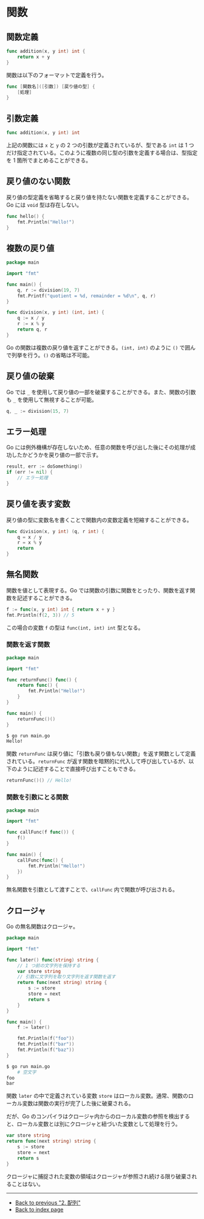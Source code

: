 # 関数

## 関数定義

<!-- markdownlint-disable MD010 -->

```go
func addition(x, y int) int {
	return x + y
}
```

<!-- markdownlint-enble MD010 -->

関数は以下のフォーマットで定義を行う。

<!-- markdownlint-disable MD010 -->

```go
func [関数名]([引数]) [戻り値の型] {
	[処理]
}
```

<!-- markdownlint-enble MD010 -->

## 引数定義

```go
func addition(x, y int) int
```

上記の関数には `x` と `y` の 2 つの引数が定義されているが、型である `int` は 1 つだけ指定されている。このように複数の同じ型の引数を定義する場合は、型指定を 1 箇所でまとめることができる。

## 戻り値のない関数

戻り値の型定義を省略すると戻り値を持たない関数を定義することができる。Go には `void` 型は存在しない。

<!-- markdownlint-disable MD010 -->

```go
func hello() {
	fmt.Println("Hello!")
}
```

<!-- markdownlint-enble MD010 -->

## 複数の戻り値

<!-- markdownlint-disable MD010 -->

```go
package main

import "fmt"

func main() {
	q, r := division(19, 7)
	fmt.Printf("quotient = %d, remainder = %d\n", q, r)
}

func division(x, y int) (int, int) {
	q := x / y
	r := x % y
	return q, r
}
```

<!-- markdownlint-enble MD010 -->

Go の関数は複数の戻り値を返すことができる。`(int, int)` のように `()` で囲んで列挙を行う。`()` の省略は不可能。

## 戻り値の破棄

Go では `_` を使用して戻り値の一部を破棄することができる。また、関数の引数も `_` を使用して無視することが可能。

```go
q, _ := division(15, 7)
```

## エラー処理

Go には例外機構が存在しないため、任意の関数を呼び出した後にその処理が成功したかどうかを戻り値の一部で示す。

<!-- markdownlint-disable MD010 -->

```go
result, err := doSomething()
if (err != nil) {
	// エラー処理
}
```

<!-- markdownlint-enble MD010 -->

## 戻り値を表す変数

戻り値の型に変数名を書くことで関数内の変数定義を短縮することができる。

<!-- markdownlint-disable MD010 -->

```go
func division(x, y int) (q, r int) {
	q = x / y
	r = x % y
	return
}
```

<!-- markdownlint-enble MD010 -->

## 無名関数

関数を値として表現する。Go では関数の引数に関数をとったり、関数を返す関数を記述することができる。

```go
f := func(x, y int) int { return x + y }
fmt.Println(f(2, 3)) // 5
```

この場合の変数 `f` の型は `func(int, int) int` 型となる。

### 関数を返す関数

<!-- markdownlint-disable MD010 -->

```go
package main

import "fmt"

func returnFunc() func() {
	return func() {
		fmt.Println("Hello!")
	}
}

func main() {
	returnFunc()()
}
```

<!-- markdownlint-enble MD010 -->

```bash
$ go run main.go
Hello!
```

関数 `returnFunc` は戻り値に「引数も戻り値もない関数」を返す関数として定義されている。`returnFunc` が返す関数を暗黙的に代入して呼び出しているが、以下のように記述することで直接呼び出すこともできる。

```go
returnFunc()() // Hello!
```

### 関数を引数にとる関数

<!-- markdownlint-disable MD010 -->

```go
package main

import "fmt"

func callFunc(f func()) {
	f()
}

func main() {
	callFunc(func() {
		fmt.Println("Hello!")
	})
}
```

<!-- markdownlint-enble MD010 -->

無名関数を引数として渡すことで、`callFunc` 内で関数が呼び出される。

## クロージャ

Go の無名関数はクロージャ。

<!-- markdownlint-disable MD010 -->

```go
package main

import "fmt"

func later() func(string) string {
	// 1 つ前の文字列を保持する
	var store string
	// 引数に文字列を取り文字列を返す関数を返す
	return func(next string) string {
		s := store
		store = next
		return s
	}
}

func main() {
	f := later()

	fmt.Println(f("foo"))
	fmt.Println(f("bar"))
	fmt.Println(f("baz"))
}
```

<!-- markdownlint-enble MD010 -->

```bash
$ go run main.go
    # 空文字
foo
bar
```

関数 `later` の中で定義されている変数 `store` はローカル変数。通常、関数のローカル変数は関数の実行が完了した後に破棄される。

だが、Go のコンパイラはクロージャ内からのローカル変数の参照を検出すると、ローカル変数とは別にクロージャと紐づいた変数として処理を行う。

<!-- markdownlint-disable MD010 -->

```go
var store string
return func(next string) string {
	s := store
	store = next
	return s
}
```

<!-- markdownlint-enble MD010 -->

クロージャに捕捉された変数の領域はクロージャが参照され続ける限り破棄されることはない。

***

* [Back to previous "2. 配列"](./array.md)
* [Back to index page](../README.md)
